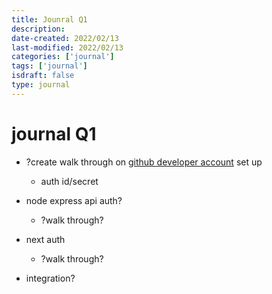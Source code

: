 ```yaml
---
title: Jounral Q1
description: 
date-created: 2022/02/13
last-modified: 2022/02/13
categories: ['journal'] 
tags: ['journal']
isdraft: false
type: journal
---
```


# journal Q1

- ?create walk through on [github developer account](https://github.com/developer/register?account=LucasZapico) set up
	- auth id/secret

- node express api auth? 
	- ?walk through? 
- next auth
	- ?walk through? 
- integration?